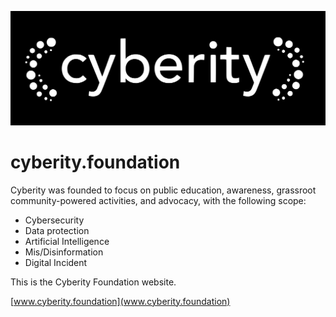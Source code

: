 ![cyberity foundation logo](https://raw.githubusercontent.com/CyberityFoundation/cyberity.foundation/main/assets/img/logo_cyberity_vector.svg)


# cyberity.foundation

Cyberity was founded to focus on public education, awareness, grassroot community-powered activities, and advocacy, with the following scope:

- Cybersecurity
- Data protection
- Artificial Intelligence
- Mis/Disinformation
- Digital Incident

This is the Cyberity Foundation website.

[www.cyberity.foundation](www.cyberity.foundation)